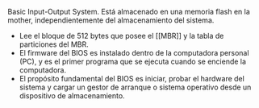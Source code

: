 Basic Input-Output System. Está almacenado en una memoria flash en la mother, independientemente del almacenamiento del sistema. 
- Lee el bloque de 512 bytes que posee el [[MBR]] y la tabla de particiones del MBR.
- El firmware del BIOS es instalado dentro de la computadora personal (PC), y es el primer programa que se ejecuta cuando se enciende la computadora.
- El propósito fundamental del BIOS es iniciar, probar el hardware del sistema y cargar un gestor de arranque o sistema operativo desde un dispositivo de almacenamiento.